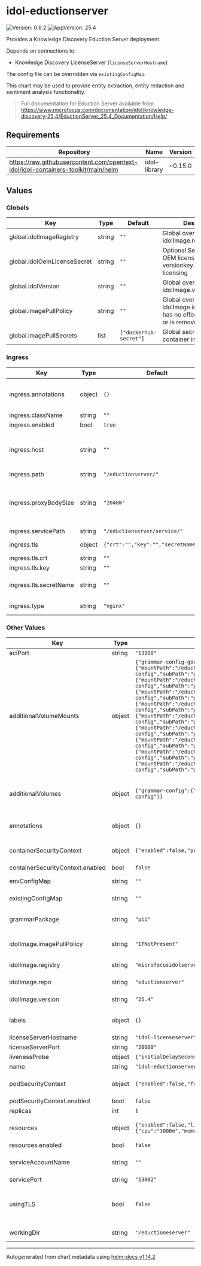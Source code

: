 # idol-eductionserver



![Version: 0.6.2](https://img.shields.io/badge/Version-0.6.2-informational?style=flat-square) ![AppVersion: 25.4](https://img.shields.io/badge/AppVersion-25.4-informational?style=flat-square) 

Provides a Knowledge Discovery Eduction Server deployment.

Depends on connections to:

- Knowledge Discovery LicenseServer (`licenseServerHostname`)

The config file can be overridden via `existingConfigMap`.

This chart may be used to provide entity extraction, entity redaction and sentiment analysis functionality.

> Full documentation for Eduction Server available from <https://www.microfocus.com/documentation/idol/knowledge-discovery-25.4/EductionServer_25.4_Documentation/Help/>







## Requirements

| Repository | Name | Version |
|------------|------|---------|
| https://raw.githubusercontent.com/opentext-idol/idol-containers-toolkit/main/helm | idol-library | ~0.15.0 |

## Values

### Globals

| Key | Type | Default | Description |
|-----|------|---------|-------------|
| global.idolImageRegistry | string | `""` | Global override value for idolImage.registry |
| global.idolOemLicenseSecret | string | `""` | Optional Secret containing OEM licensekey.dat and versionkey.dat files for licensing |
| global.idolVersion | string | `""` | Global override value for idolImage.version |
| global.imagePullPolicy | string | `""` | Global override value for idolImage.imagePullPolicy, has no effect if it is empty or is removed |
| global.imagePullSecrets | list | `["dockerhub-secret"]` | Global secrets used to pull container images |

### Ingress

| Key | Type | Default | Description |
|-----|------|---------|-------------|
| ingress.annotations | object | `{}` | Ingress controller specific annotations Some annotations are added automatically based on ingress.type and other values, but can  be overridden/augmented here e.g. https://kubernetes.github.io/ingress-nginx/user-guide/nginx-configuration/annotations |
| ingress.className | string | `""` | Optional parameter to override the default ingress class |
| ingress.enabled | bool | `true` | Create ingress resource |
| ingress.host | string | `""` | Optional host (see https://kubernetes.io/docs/concepts/services-networking/ingress/#ingress-rules). For an OpenShift environment this is required (see https://docs.openshift.com/container-platform/4.11/networking/routes/route-configuration.html#nw-ingress-creating-a-route-via-an-ingress_route-configuration) |
| ingress.path | string | `"/eductionserver/"` | Ingress controller path for ACI connections. |
| ingress.proxyBodySize | string | `"2048m"` | Maximum allowed size of the client request body, defining the maximum size of requests that can be made to IDOL components within the installation, e.g. the amount of data sent in DREADDDATA index commands. The value should be an nginx "size" value. See http://nginx.org/en/docs/http/ngx_http_core_module.html#client_max_body_size for the documentation of the corresponding nginx configuration parameter. |
| ingress.servicePath | string | `"/eductionserver/service/"` | Ingress controller path for service connections. |
| ingress.tls | object | `{"crt":"","key":"","secretName":""}` | Whether ingress uses TLS. You must set an ingress host to use this.  See https://kubernetes.io/docs/concepts/services-networking/ingress/#tls  |
| ingress.tls.crt | string | `""` | Certificate data value to generate tls Secret (should be base64 encoded) |
| ingress.tls.key | string | `""` | Private key data value to generate tls Secret (should be base64 encoded) |
| ingress.tls.secretName | string | `""` | The name of the secret for ingress TLS. Leave empty if not using TLS.  If specified then either this secret must already exist, or crt and key values must be provided and secret will be created..  |
| ingress.type | string | `"nginx"` | Ingress controller type to setup for. Valid values are nginx or haproxy (used by OpenShift) |

### Other Values

| Key | Type | Default | Description |
|-----|------|---------|-------------|
| aciPort | string | `"13000"` | port service will serve ACI connections on |
| additionalVolumeMounts | object | `{"grammar-config-gov":{"mountPath":"/eductionserver/cfg/gov.cfg","name":"grammar-config","subPath":"gov.cfg"},"grammar-config-pbi":{"mountPath":"/eductionserver/cfg/pbi.cfg","name":"grammar-config","subPath":"pbi.cfg"},"grammar-config-pci":{"mountPath":"/eductionserver/cfg/pci.cfg","name":"grammar-config","subPath":"pci.cfg"},"grammar-config-phi":{"mountPath":"/eductionserver/cfg/phi.cfg","name":"grammar-config","subPath":"phi.cfg"},"grammar-config-phi-internet":{"mountPath":"/eductionserver/cfg/phi_internet.cfg","name":"grammar-config","subPath":"phi_internet.cfg"},"grammar-config-phi-telephone":{"mountPath":"/eductionserver/cfg/phi_telephone.cfg","name":"grammar-config","subPath":"phi_telephone.cfg"},"grammar-config-pii":{"mountPath":"/eductionserver/cfg/pii.cfg","name":"grammar-config","subPath":"pii.cfg"},"grammar-config-pii-telephone":{"mountPath":"/eductionserver/cfg/pii_telephone.cfg","name":"grammar-config","subPath":"pii_telephone.cfg"},"grammar-config-psi":{"mountPath":"/eductionserver/cfg/psi.cfg","name":"grammar-config","subPath":"psi.cfg"}}` | Additional PodSpec VolumeMount(s) (see <https://kubernetes.io/docs/reference/kubernetes-api/workload-resources/pod-v1/#volumes-1>) Can be dict of (name, VolumeMount), or list of (VolumeMount). dict form allows for merging definitions from multiple values files. |
| additionalVolumes | object | `{"grammar-config":{"configMap":{"name":"pxi-config"},"name":"grammar-config"}}` | Additional PodSpec Volume(s) (see <https://kubernetes.io/docs/reference/kubernetes-api/workload-resources/pod-v1/#volumes>) Can be dict of (name, Volume), or list of (Volume). dict form allows for merging definitions from multiple values files. |
| annotations | object | `{}` | Additional annotations applied to deployment/statefulset (https://kubernetes.io/docs/concepts/overview/working-with-objects/annotations/) |
| containerSecurityContext | object | `{"enabled":false,"privileged":false,"runAsNonRoot":true}` | Optional SecurityContext for container (see https://kubernetes.io/docs/reference/generated/kubernetes-api/v1.29/#securitycontext-v1-core) |
| containerSecurityContext.enabled | bool | `false` | enable SecurityContext for container. Setting to false omits. |
| envConfigMap | string | `""` | Optional configMap name holding extra environnment variables for container |
| existingConfigMap | string | `""` | if specified, mounted at /etc/config/idol and expected to provide eductionserver.cfg |
| grammarPackage | string | `"pii"` | the grammar package configuration file to use, must be one of: 'gov', 'pci', 'phi', 'phi_telephone', 'phi_internet', 'pii', 'pii_telephone', 'psi' or 'pbi'. |
| idolImage.imagePullPolicy | string | `"IfNotPresent"` | used to determine whether to pull the specified image (see https://kubernetes.io/docs/concepts/containers/images/#image-pull-policy) |
| idolImage.registry | string | `"microfocusidolserver"` | used to construct container image name: {idolImage.registry}/{idolImage.repo}:{idolImage.version} |
| idolImage.repo | string | `"eductionserver"` | used to construct container image name: {idolImage.registry}/{idolImage.repo}:{idolImage.version} |
| idolImage.version | string | `"25.4"` | used to construct container image name: {idolImage.registry}/{idolImage.repo}:{idolImage.version} |
| labels | object | `{}` | Additional labels applied to all objects (https://kubernetes.io/docs/concepts/overview/working-with-objects/labels/) |
| licenseServerHostname | string | `"idol-licenseserver"` | the hostname of the IDOL LicenseServer (or abstraction) |
| licenseServerPort | string | `"20000"` | the ACI port of the IDOL LicenseServer (or abstraction) |
| livenessProbe | object | `{"initialDelaySeconds":120}` | container livenessProbe settings |
| name | string | `"idol-eductionserver"` | used to name deployment, service, ingress |
| podSecurityContext | object | `{"enabled":false,"fsGroup":0,"runAsGroup":0,"runAsUser":1000}` | Optional PodSecurityContext (see https://kubernetes.io/docs/reference/generated/kubernetes-api/v1.29/#podsecuritycontext-v1-core) |
| podSecurityContext.enabled | bool | `false` | enable PodSecurityContext. Setting to false omits. |
| replicas | int | `1` | number of replica pods for this container (defaults to 1) |
| resources | object | `{"enabled":false,"limits":{"cpu":"1000m","memory":"1Gi"},"requests":{"cpu":"1000m","memory":"1Gi"}}` | Optional resources for container (see https://kubernetes.io/docs/concepts/configuration/manage-resources-containers) |
| resources.enabled | bool | `false` | enable resources for container. Setting to false omits. |
| serviceAccountName | string | `""` | Optional serviceAccountName for the pods (https://kubernetes.io/docs/tasks/configure-pod-container/configure-service-account) |
| servicePort | string | `"13002"` | port service will serve service connections on |
| usingTLS | bool | `false` | whether aci/service/index ports are configured to use TLS (https). If configuring for TLS, then consider setting IDOL_SSL_COMPONENT_CERT_PATH and IDOL_SSL_COMPONENT_KEY_PATH in envConfigMap to provide required TLS certificates |
| workingDir | string | `"/eductioneserver"` | Expected working directory for the container. Should only need to change this for a heavily customized image. |


----------------------------------------------
Autogenerated from chart metadata using [helm-docs v1.14.2](https://github.com/norwoodj/helm-docs/releases/v1.14.2)